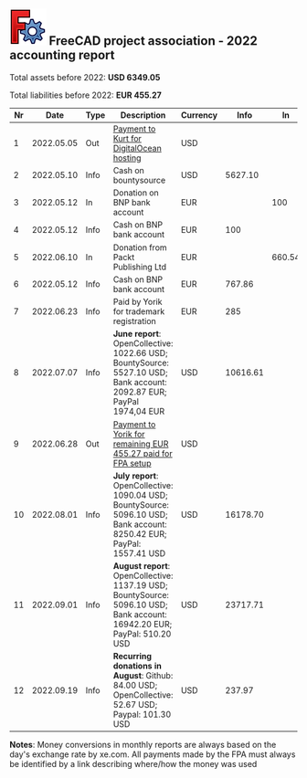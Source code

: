 ## <img src="../images/freecad.svg" style="zoom:50%;" /> FreeCAD project association - 2022 accounting report

Total assets before 2022: **USD 6349.05**

Total liabilities before 2022: **EUR 455.27**

| Nr  | Date       | Type | Description                                                                                                               | Currency | Info     | In     | Out    |
| --- | ---------- | ---- | ------------------------------------------------------------------------------------------------------------------------- | -------- | -------- | ------ | ------ |
| 1   | 2022.05.05 | Out  | [Payment to Kurt for DigitalOcean hosting](https://github.com/FreeCAD/FPA/issues/2)                                       | USD      |          |        | 891.45 |
| 2   | 2022.05.10 | Info | Cash on bountysource                                                                                                      | USD      | 5627.10  |        |        |
| 3   | 2022.05.12 | In   | Donation on BNP bank account                                                                                              | EUR      |          | 100    |        |
| 4   | 2022.05.12 | Info | Cash on BNP bank account                                                                                                  | EUR      | 100      |        |        |
| 5   | 2022.06.10 | In   | Donation from Packt Publishing Ltd                                                                                        | EUR      |          | 660.54 |        |
| 6   | 2022.05.12 | Info | Cash on BNP bank account                                                                                                  | EUR      | 767.86   |        |        |
| 7   | 2022.06.23 | Info | Paid by Yorik for trademark registration                                                                                  | EUR      | 285      |        |        |
| 8   | 2022.07.07 | Info | **June report**: OpenCollective: 1022.66 USD; BountySource: 5527.10 USD; Bank account: 2092.87 EUR; PayPal 1974,04 EUR    | USD      | 10616.61 |        |        |
| 9   | 2022.06.28 | Out  | [Payment to Yorik for remaining EUR 455.27 paid for FPA setup](https://github.com/FreeCAD/FPA/issues/14)                  | USD      |          |        | 530.91 |
| 10  | 2022.08.01 | Info | **July report**: OpenCollective: 1090.04 USD; BountySource: 5096.10 USD; Bank account: 8250.42 EUR; PayPal: 1557.41 USD   | USD      | 16178.70 |        |        |
| 11  | 2022.09.01 | Info | **August report**: OpenCollective: 1137.19 USD; BountySource: 5096.10 USD; Bank account: 16942.20 EUR; PayPal: 510.20 USD | USD      | 23717.71 |        |        |
| 12  | 2022.09.19 | Info | **Recurring donations in August**: Github: 84.00 USD; OpenCollective: 52.67 USD; Paypal: 101.30 USD                       | USD      | 237.97   |        |        |

**Notes**: Money conversions in monthly reports are always based on the day's exchange rate by xe.com. All payments made by the FPA must always be identified by a link describing where/how the money was used
